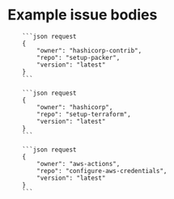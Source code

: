 # Example issue bodies

```
    ```json request
    {
        "owner": "hashicorp-contrib",
        "repo": "setup-packer",
        "version": "latest"
    }
    ```
```

```
    ```json request
    {
        "owner": "hashicorp",
        "repo": "setup-terraform",
        "version": "latest"
    }
    ```
```

```
    ```json request
    {
        "owner": "aws-actions",
        "repo": "configure-aws-credentials",
        "version": "latest"
    }
    ```
```